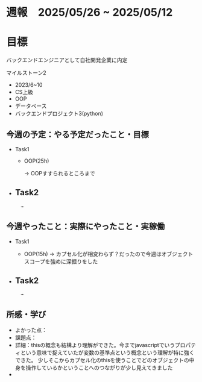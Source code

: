 
# 週報　2025/05/26 ~ 2025/05/12

# 目標
バックエンドエンジニアとして自社開発企業に内定

マイルストーン2　
   - 2023/6~10
   - CS上級
   - OOP
   - データベース
   - バックエンドプロジェクト3(python)



## 今週の予定：やる予定だったこと・目標
- Task1
    - OOP(25h)
        
        → OOPすすられるところまで

- Task2
    -  
        
        → 



## 今週やったこと：実際にやったこと・実稼働
- Task1
    - OOP(15h)
        → カプセル化が相変わらず？だったので今週はオブジェクトスコープを強めに深掘りをした
    
- Task2
    -  

        → 

    
## 所感・学び
- よかった点：
- 課題点：
- 詳細：thisの概念も結構より理解ができた。今までjavascriptでいうプロパティという意味で捉えていたが変数の基準点という概念という理解が特に強くできた。
少しそこからカプセル化のthisを使うことでどのオブジェクトの中身を操作しているかということへのつながりが少し見えてきました
-   

  
 











